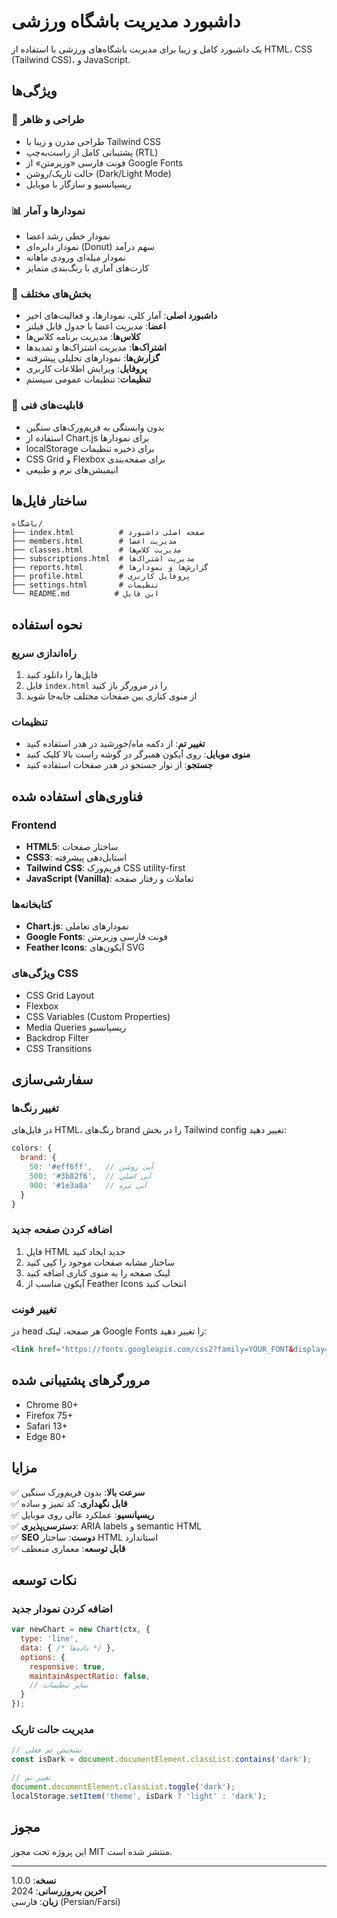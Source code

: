 # داشبورد مدیریت باشگاه ورزشی

یک داشبورد کامل و زیبا برای مدیریت باشگاه‌های ورزشی با استفاده از HTML، CSS (Tailwind CSS)، و JavaScript.

## ویژگی‌ها

### 🎨 طراحی و ظاهر
- طراحی مدرن و زیبا با Tailwind CSS
- پشتیبانی کامل از راست‌به‌چپ (RTL)
- فونت فارسی «وزیرمتن» از Google Fonts
- حالت تاریک/روشن (Dark/Light Mode)
- ریسپانسیو و سازگار با موبایل

### 📊 نمودارها و آمار
- نمودار خطی رشد اعضا
- نمودار دایره‌ای (Donut) سهم درآمد
- نمودار میله‌ای ورودی ماهانه
- کارت‌های آماری با رنگ‌بندی متمایز

### 🧩 بخش‌های مختلف
- **داشبورد اصلی**: آمار کلی، نمودارها، و فعالیت‌های اخیر
- **اعضا**: مدیریت اعضا با جدول قابل فیلتر
- **کلاس‌ها**: مدیریت برنامه کلاس‌ها
- **اشتراک‌ها**: مدیریت اشتراک‌ها و تمدیدها
- **گزارش‌ها**: نمودارهای تحلیلی پیشرفته
- **پروفایل**: ویرایش اطلاعات کاربری
- **تنظیمات**: تنظیمات عمومی سیستم

### 🔧 قابلیت‌های فنی
- بدون وابستگی به فریم‌ورک‌های سنگین
- استفاده از Chart.js برای نمودارها
- localStorage برای ذخیره تنظیمات
- CSS Grid و Flexbox برای صفحه‌بندی
- انیمیشن‌های نرم و طبیعی

## ساختار فایل‌ها

```
باشگاه/
├── index.html          # صفحه اصلی داشبورد
├── members.html        # مدیریت اعضا
├── classes.html        # مدیریت کلاس‌ها
├── subscriptions.html  # مدیریت اشتراک‌ها
├── reports.html        # گزارش‌ها و نمودارها
├── profile.html        # پروفایل کاربری
├── settings.html       # تنظیمات
└── README.md          # این فایل
```

## نحوه استفاده

### راه‌اندازی سریع
1. فایل‌ها را دانلود کنید
2. فایل `index.html` را در مرورگر باز کنید
3. از منوی کناری بین صفحات مختلف جابه‌جا شوید

### تنظیمات
- **تغییر تم**: از دکمه ماه/خورشید در هدر استفاده کنید
- **منوی موبایل**: روی آیکون همبرگر در گوشه راست بالا کلیک کنید
- **جستجو**: از نوار جستجو در هدر صفحات استفاده کنید

## فناوری‌های استفاده شده

### Frontend
- **HTML5**: ساختار صفحات
- **CSS3**: استایل‌دهی پیشرفته
- **Tailwind CSS**: فریم‌ورک CSS utility-first
- **JavaScript (Vanilla)**: تعاملات و رفتار صفحه

### کتابخانه‌ها
- **Chart.js**: نمودارهای تعاملی
- **Google Fonts**: فونت فارسی وزیرمتن
- **Feather Icons**: آیکون‌های SVG

### ویژگی‌های CSS
- CSS Grid Layout
- Flexbox
- CSS Variables (Custom Properties)
- Media Queries ریسپانسیو
- Backdrop Filter
- CSS Transitions

## سفارشی‌سازی

### تغییر رنگ‌ها
در فایل‌های HTML، رنگ‌های brand را در بخش Tailwind config تغییر دهید:

```javascript
colors: {
  brand: {
    50: '#eff6ff',   // آبی روشن
    500: '#3b82f6',  // آبی اصلی  
    900: '#1e3a8a'   // آبی تیره
  }
}
```

### اضافه کردن صفحه جدید
1. فایل HTML جدید ایجاد کنید
2. ساختار مشابه صفحات موجود را کپی کنید
3. لینک صفحه را به منوی کناری اضافه کنید
4. آیکون مناسب از Feather Icons انتخاب کنید

### تغییر فونت
در head هر صفحه، لینک Google Fonts را تغییر دهید:

```html
<link href="https://fonts.googleapis.com/css2?family=YOUR_FONT&display=swap" rel="stylesheet">
```

## مرورگرهای پشتیبانی شده

- Chrome 80+
- Firefox 75+
- Safari 13+
- Edge 80+

## مزایا

✅ **سرعت بالا**: بدون فریم‌ورک سنگین  
✅ **قابل نگهداری**: کد تمیز و ساده  
✅ **ریسپانسیو**: عملکرد عالی روی موبایل  
✅ **دسترسی‌پذیری**: ARIA labels و semantic HTML  
✅ **SEO دوست**: ساختار HTML استاندارد  
✅ **قابل توسعه**: معماری منعطف  

## نکات توسعه

### اضافه کردن نمودار جدید
```javascript
var newChart = new Chart(ctx, {
  type: 'line',
  data: { /* داده‌ها */ },
  options: {
    responsive: true,
    maintainAspectRatio: false,
    // سایر تنظیمات
  }
});
```

### مدیریت حالت تاریک
```javascript
// تشخیص تم فعلی
const isDark = document.documentElement.classList.contains('dark');

// تغییر تم
document.documentElement.classList.toggle('dark');
localStorage.setItem('theme', isDark ? 'light' : 'dark');
```

## مجوز

این پروژه تحت مجوز MIT منتشر شده است.



---

**نسخه**: 1.0.0  
**آخرین به‌روزرسانی**: 2024  
**زبان**: فارسی (Persian/Farsi)

